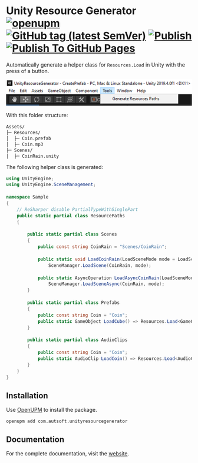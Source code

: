 # Unity Resource Generator [![openupm](https://img.shields.io/npm/v/com.autsoft.unityresourcegenerator?label=openupm&registry_uri=https://package.openupm.com)](https://openupm.com/packages/com.autsoft.unityresourcegenerator/) [![GitHub tag (latest SemVer)](https://img.shields.io/github/v/release/AutSoft/UnityResourceGenerator?style=flat)](https://github.com/AutSoft/UnityResourceGenerator/releases/latest) [![Publish](https://github.com/AutSoft/UnityResourceGenerator/actions/workflows/publish.yml/badge.svg)](https://github.com/AutSoft/UnityResourceGenerator/actions/workflows/publish.yml) [![Publish To GitHub Pages](https://github.com/AutSoft/UnityResourceGenerator/actions/workflows/publish-to-gh-pages.yml/badge.svg)](https://github.com/AutSoft/UnityResourceGenerator/actions/workflows/publish-to-gh-pages.yml)

Automatically generate a helper class for `Resources.Load` in Unity with the press of a button.

![Generate Button](Documentation/images/intro/GenerateButton.png)

With this folder structure:

```
Assets/
├─ Resources/
│  ├─ Coin.prefab
│  ├─ Coin.mp3
├─ Scenes/
│  ├─ CoinRain.unity
```

The following helper class is generated:

```csharp
using UnityEngine;
using UnityEngine.SceneManagement;

namespace Sample
{
    // ReSharper disable PartialTypeWithSinglePart
    public static partial class ResourcePaths
    {

        public static partial class Scenes
        {
            public const string CoinRain = "Scenes/CoinRain";

            public static void LoadCoinRain(LoadSceneMode mode = LoadSceneMode.Single) =>
                SceneManager.LoadScene(CoinRain, mode);

            public static AsyncOperation LoadAsyncCoinRain(LoadSceneMode mode = LoadSceneMode.Single) =>
                SceneManager.LoadSceneAsync(CoinRain, mode);
        }

        public static partial class Prefabs
        {
            public const string Coin = "Coin";
            public static GameObject LoadCube() => Resources.Load<GameObject>(Coin);
        }

        public static partial class AudioClips
        {
            public const string Coin = "Coin";
            public static AudioClip LoadCoin() => Resources.Load<AudioClip>(Coin);
        }
    }
}
```

## Installation

Use [OpenUPM](https://openupm.com/) to install the package.

```
openupm add com.autsoft.unityresourcegenerator
```

## Documentation

For the complete documentation, visit the [website](https://autsoft.github.io/UnityResourceGenerator/).
